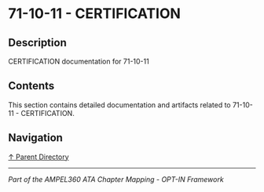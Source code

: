 # 71-10-11 - CERTIFICATION

## Description

CERTIFICATION documentation for 71-10-11

## Contents

This section contains detailed documentation and artifacts related to 71-10-11 - CERTIFICATION.

## Navigation

[↑ Parent Directory](../README.md)

---

*Part of the AMPEL360 ATA Chapter Mapping - OPT-IN Framework*
